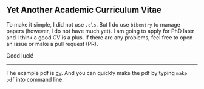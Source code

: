 ## Yet Another Academic Curriculum Vitae

To make it simple, I did not use `.cls`. But I do use `bibentry` to manage papers (however, I do not have much yet). I am going to apply for PhD later and I think a good CV is a plus. If there are any problems, feel free to open an issue or make a pull request (PR).

Good luck!

---

The example pdf is [cv](cv.pdf). And you can quickly make the pdf by typing `make pdf` into command line.
